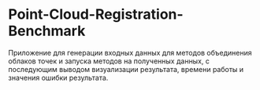 # Point-Cloud-Registration-Benchmark

Приложение для генерации входных данных для методов объединения облаков точек и запуска методов на полученных данных, с последующим выводом визуализации результата, времени работы и значения ошибки результата.
